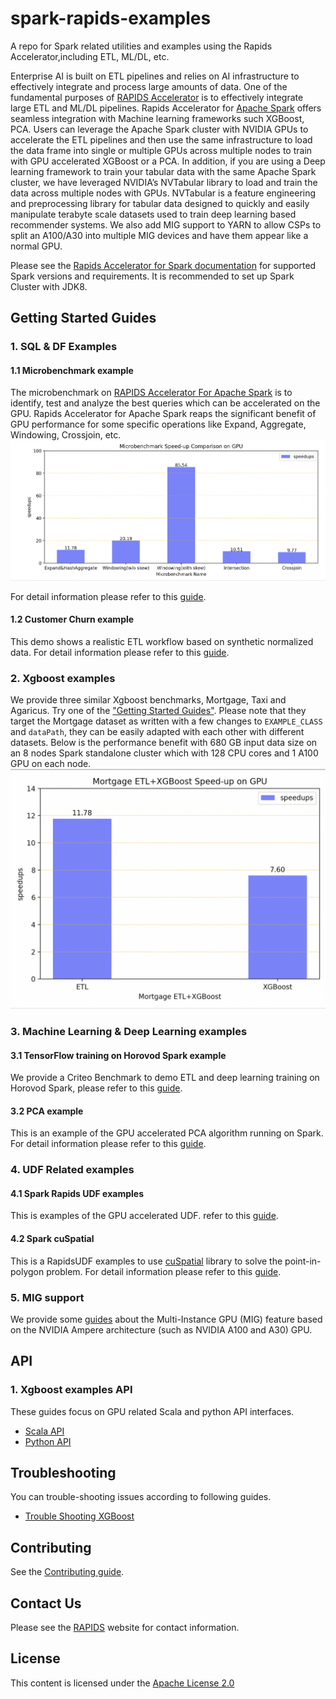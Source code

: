 # spark-rapids-examples

A repo for Spark related utilities and examples using the Rapids Accelerator,including ETL, ML/DL, etc.

Enterprise AI is built on ETL pipelines and relies on AI infrastructure to effectively integrate and
process large amounts of data. One of the fundamental purposes of
[RAPIDS Accelerator](https://nvidia.github.io/spark-rapids/Getting-Started/)
is to effectively integrate large ETL and ML/DL pipelines. Rapids Accelerator for [Apache Spark](https://spark.apache.org/)
offers seamless integration with Machine learning frameworks such XGBoost, PCA. Users can leverage the Apache Spark cluster
with NVIDIA GPUs to accelerate the ETL pipelines and then use the same infrastructure to load the data frame
into single or multiple GPUs across multiple nodes to train with GPU accelerated XGBoost or a PCA.
In addition, if you are using a Deep learning framework to train your tabular data with the same Apache Spark cluster,
we have leveraged NVIDIA’s NVTabular library to load and train the data across multiple nodes with GPUs.
NVTabular is a feature engineering and preprocessing library for tabular data designed to quickly and
easily manipulate terabyte scale datasets used to train deep learning based recommender systems.
We also add MIG support to YARN to allow CSPs to split an A100/A30 into multiple MIG
devices and have them appear like a normal GPU.

Please see the [Rapids Accelerator for Spark documentation](https://nvidia.github.io/spark-rapids/Getting-Started/) for supported
Spark versions and requirements. It is recommended to set up Spark Cluster with JDK8.

## Getting Started Guides

### 1. SQL & DF Examples

#### 1.1 Microbenchmark example
The microbenchmark on [RAPIDS Accelerator For Apache Spark](https://nvidia.github.io/spark-rapids/) is to identify,
test and analyze the best queries which can be accelerated on the GPU. Rapids Accelerator for Apache Spark reaps 
the significant benefit of GPU performance for some specific operations like Expand, Aggregate, Windowing, Crossjoin, etc.
![microbenchmark-speedup](docs/img/guides/microbenchmark-speedups.png)

For detail information please refer to this
[guide](/examples/SQL+DF-Examples/micro-benchmarks).

#### 1.2 Customer Churn example
This demo shows a realistic ETL workflow based on synthetic normalized data. 
For detail information please refer to this
[guide](/examples/SQL+DF-Examples/customer-churn).

### 2. Xgboost examples

We provide three similar Xgboost benchmarks, Mortgage, Taxi and Agaricus.
Try one of the ["Getting Started Guides"](/examples/XGBoost-Examples).
Please note that they target the Mortgage dataset as written with a few changes
to `EXAMPLE_CLASS` and `dataPath`, they can be easily adapted with each other with different datasets.
Below is the performance benefit with 680 GB input data size on an 8 nodes Spark standalone cluster 
which with 128 CPU cores and 1 A100 GPU on each node.
![mortgage-speedup](docs/img/guides/mortgage-speedups.png)

### 3. Machine Learning & Deep Learning examples

#### 3.1 TensorFlow training on Horovod Spark example
We provide a Criteo Benchmark to demo ETL and deep learning training on Horovod Spark, please refer to
this [guide](/examples/ML+DL-Examples/Spark-DL/criteo_train).

#### 3.2 PCA example
This is an example of the GPU accelerated PCA algorithm running on Spark. For detail information please refer to this
[guide](/examples/ML+DL-Examples/Spark-cuML/pca).

### 4. UDF Related examples

#### 4.1 Spark Rapids UDF examples
This is examples of the GPU accelerated UDF.
refer to this
[guide](/examples/RAPIDS-UDF-Examples/RAPIDS-accelerated-UDFs).

#### 4.2 Spark cuSpatial
This is a RapidsUDF examples to use [cuSpatial](https://github.com/rapidsai/cuspatial) library to
solve the point-in-polygon problem. For detail information please refer to this [guide](/examples/RAPIDS-UDF-Examples/Spark-cuSpatial).

### 5. MIG support
We provide some [guides](/examples/MIG-Support) about the Multi-Instance GPU (MIG) feature based on
the NVIDIA Ampere architecture (such as NVIDIA A100 and A30) GPU.

## API
### 1. Xgboost examples API

These guides focus on GPU related Scala and python API interfaces.
- [Scala API](/docs/api-docs/xgboost-examples-api-docs/scala.md)
- [Python API](/docs/api-docs/xgboost-examples-api-docs/python.md)

## Troubleshooting
You can trouble-shooting issues according to following guides.
- [Trouble Shooting XGBoost](/docs/trouble-shooting/xgboost-examples-trouble-shooting.md)

## Contributing
See the [Contributing guide](CONTRIBUTING.md).

## Contact Us

Please see the [RAPIDS](https://rapids.ai/community.html) website for contact information.

## License

This content is licensed under the [Apache License 2.0](/LICENSE)
